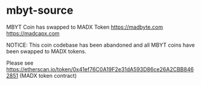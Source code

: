 # mbyt-source
MBYT Coin has swapped to MADX Token
https://madbyte.com
https://madcapx.com

NOTICE: This coin codebase has been abandoned and all MBYT coins have been swapped to MADX tokens.

Please see https://etherscan.io/token/0x41ef76C0A19F2e31dA593D86ce26A2CBB8462851 (MADX token contract)
